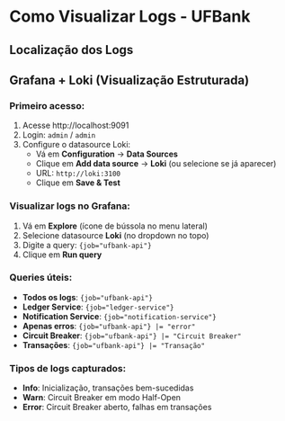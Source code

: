 # Como Visualizar Logs - UFBank

## Localização dos Logs

## Grafana + Loki (Visualização Estruturada)

### Primeiro acesso:
1. Acesse http://localhost:9091
2. Login: `admin` / `admin`
3. Configure o datasource Loki:
   - Vá em **Configuration** → **Data Sources**
   - Clique em **Add data source** → **Loki** (ou selecione se já aparecer)
   - URL: `http://loki:3100`
   - Clique em **Save & Test**

### Visualizar logs no Grafana:
1. Vá em **Explore** (ícone de bússola no menu lateral)
2. Selecione datasource **Loki** (no dropdown no topo)
3. Digite a query: `{job="ufbank-api"}`
4. Clique em **Run query**

### Queries úteis:

- **Todos os logs**: `{job="ufbank-api"}`
- **Ledger Service**: `{job="ledger-service"}`
- **Notification Service**: `{job="notification-service"}`
- **Apenas erros**: `{job="ufbank-api"} |= "error"`
- **Circuit Breaker**: `{job="ufbank-api"} |= "Circuit Breaker"`
- **Transações**: `{job="ufbank-api"} |= "Transação"`

### Tipos de logs capturados:
- **Info**: Inicialização, transações bem-sucedidas
- **Warn**: Circuit Breaker em modo Half-Open
- **Error**: Circuit Breaker aberto, falhas em transações
